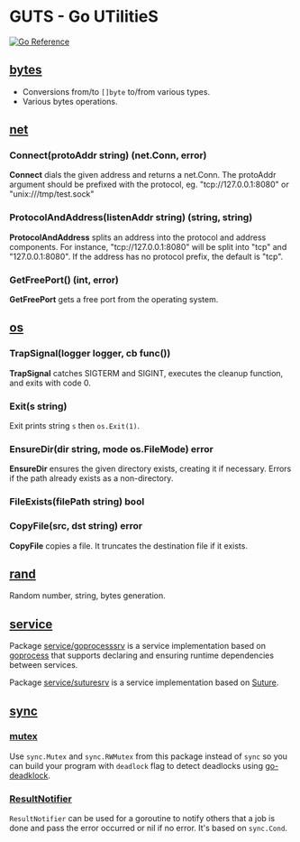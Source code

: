 # GUTS - Go UTilitieS

[![Go Reference](https://pkg.go.dev/badge/github.com/daotl/guts.svg)](https://pkg.go.dev/github.com/daotl/guts)

## [bytes](./bytes)

- Conversions from/to `[]byte` to/from various types.
- Various bytes operations.

## [net](./net/net.go)

### Connect(protoAddr string) (net.Conn, error)

**Connect** dials the given address and returns a net.Conn. The protoAddr argument should be 
prefixed with the protocol, eg. "tcp://127.0.0.1:8080" or "unix:///tmp/test.sock"

### ProtocolAndAddress(listenAddr string) (string, string)

**ProtocolAndAddress** splits an address into the protocol and address components.
For instance, "tcp://127.0.0.1:8080" will be split into "tcp" and "127.0.0.1:8080".
If the address has no protocol prefix, the default is "tcp".

### GetFreePort() (int, error)

**GetFreePort** gets a free port from the operating system.

## [os](./os/os.go)

### TrapSignal(logger logger, cb func())

**TrapSignal** catches SIGTERM and SIGINT, executes the cleanup function, and exits with code 0.

### Exit(s string)

Exit prints string `s` then `os.Exit(1)`.

### EnsureDir(dir string, mode os.FileMode) error

**EnsureDir** ensures the given directory exists, creating it if necessary.
Errors if the path already exists as a non-directory.

### FileExists(filePath string) bool

### CopyFile(src, dst string) error

**CopyFile** copies a file. It truncates the destination file if it exists.

## [rand](./rand)

Random number, string, bytes generation. 

## [service](./service)

Package [service/goprocesssrv](./service/goprocess/service.go) is a service implementation based on
[goprocess](https://github.com/jbenet/goprocess) that supports declaring and ensuring runtime
dependencies between services.

Package [service/suturesrv](./service/suture/service.go) is a service implementation based on
[Suture](https://github.com/thejerf/suture).

## [sync](./sync)

### [mutex](./sync/mutex.go)

Use `sync.Mutex` and `sync.RWMutex` from this package instead of `sync` so you can build your
program with `deadlock` flag to detect deadlocks
using [go-deadklock](https://github.com/sasha-s/go-deadlock).

### [ResultNotifier](./sync/result_notifier.go)

`ResultNotifier` can be used for a goroutine to notify others that a job is done and pass the error
occurred or nil if no error. It's based on `sync.Cond`.
